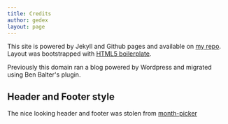 ```yaml
---
title: Credits
author: gedex
layout: page
---
```


This site is powered by Jekyll and Github pages and available on
[my repo][1]. Layout was bootstrapped with [HTML5 boilerplate][2].

Previously this domain ran a blog powered by Wordpress and
migrated using Ben Balter's plugin.

## Header and Footer style
The nice looking header and footer was stolen from [month-picker][3]

[1]: https://github.com/gedex/gedex.github.com/
[2]: http://html5boilerplate.com
[3]: http://cssdeck.com/labs/month-picker
